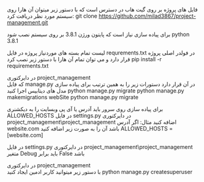 فایل های پروژه بر روی گیت هاب در دسترس است که با دستور زیر میتوان آن هارا روی سیستم مورد نظر دریافت کرد:
git clone https://github.com/milad3867/project-management.git


برای پیاده سازی نیاز است که پایتون ورژن 3.8.1 بر روی سیستم نصب شود
python 3.8.1


لیست تمام بسته های موردنیاز پروژه در فایل
requrements.txt
در فولدر اصلی پروژه قرار دارد و می توان تمام آن هارا با دستور زیر نصب کرد
pip install -r requirements.txt


در دایرکتوری
project_management\
که فایل
manage.py
در آن قرار دارد دستورات زیر را به همین ترتیب برای پیاده سازی مدل های دیتابیس اجرا کنید
python manage.py migrate
python manage.py makemigrations webSite
python manage.py migrate


برای پیاده سازی روی سرور باید آدرس یا آی پی وبسایت را به دیکشنری
ALLOWED_HOSTS
در فایل
settings.py
در دایرکتوری
project_management\project_management
اضافه کنید
مثال:
اگر آدرس
website.com
باشد آن را به صورت زیر اضافه کنید
ALLOWED_HOSTS = [website.com]


در فایل
settings.py
در دایرکتوری
project_management\project_management
متغیر
Debug
باید برابر
False
باشد


در دایرکتوری
project_management\
با دستور زیر میتوانید  کاربر ادمین ایجاد کنید
python manage.py createsuperuser
